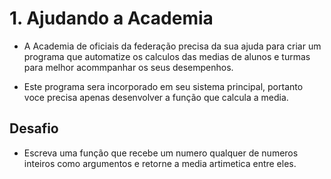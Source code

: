 # 1. Ajudando a Academia

- A Academia de oficiais da federação precisa da sua ajuda para criar um programa que automatize os calculos das medias de alunos e turmas para melhor acommpanhar os seus desempenhos.

- Este programa sera incorporado em seu sistema principal, portanto voce precisa apenas desenvolver a função que calcula a media.

## Desafio

- Escreva uma função que recebe um numero qualquer de numeros inteiros como argumentos e retorne a media artimetica entre eles.
